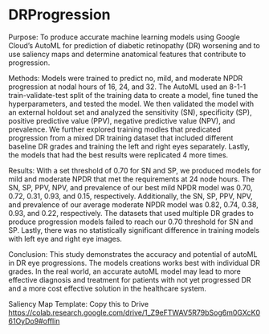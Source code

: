 # DRProgression

Purpose:
	To produce accurate machine learning models using Google Cloud’s AutoML for prediction of diabetic retinopathy (DR) worsening and to use saliency maps and determine anatomical features that contribute to progression.

Methods:
	Models were trained to predict no, mild, and moderate NPDR progression at nodal hours of 16, 24, and 32. The AutoML used an 8-1-1 train-validate-test split of the training data to create a model, fine tuned the hyperparameters, and tested the model. We then validated the model with an external holdout set and analyzed the sensitivity (SN), specificity (SP), positive predictive value (PPV), negative predictive value (NPV), and prevalence. We further explored training modles that predicated progression from a mixed DR training dataset that included different baseline DR grades and training the left and right eyes separately. Lastly, the models that had the best results were replicated 4 more times.

Results:
	With a set threshold of 0.70 for SN and SP, we produced models for mild and moderate NPDR that met the requirements at 24 node hours. The SN, SP, PPV, NPV, and prevalence of our best mild NPDR model was 0.70, 0.72, 0.31, 0.93, and 0.15, respectively. Additionally, the SN, SP, PPV, NPV, and prevalence of our average moderate NPDR model was 0.82, 0.74, 0.38, 0.93, and 0.22, respectively. The datasets that used multiple DR grades to produce progression models failed to reach our 0.70 threshold for SN and SP. Lastly, there was no statistically significant difference in training models with left eye and right eye images.

Conclusion:
	This study demonstrates the accuracy and potential of autoML in DR eye progressions. The models creations works best with individual DR grades. In the real world, an accurate autoML model may lead to more effective diagnosis and treatment for patients with not yet progressed DR and a more cost effective solution in the healthcare system.

Saliency Map Template:
  Copy this to Drive
  https://colab.research.google.com/drive/1_Z9eFTWAV5R79bSog6m0GXcK061OyDo9#offlin
